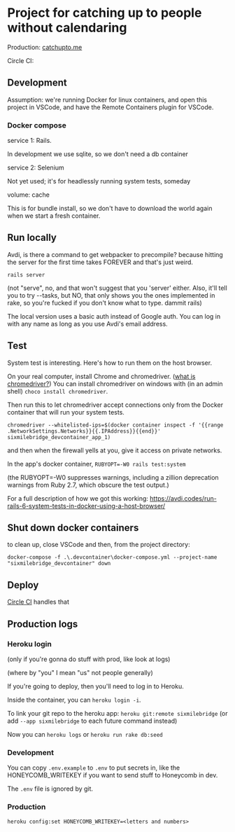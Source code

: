 # Project for catching up to people without calendaring

Production: [catchupto.me](https://catchupto.me)

Circle CI: [![<gracefuldev>](https://circleci.com/gh/gracefuldev/sixmilebridge.svg?style=svg)](https://app.circleci.com/pipelines/github/gracefuldev/sixmilebridge)

## Development

Assumption: we're running Docker for linux containers, and open this project in VSCode, and have the Remote Containers plugin for VSCode.

### Docker compose

service 1: Rails.

In development we use sqlite, so we don't need a db container

service 2: Selenium

Not yet used; it's for headlessly running system tests, someday

volume: cache

This is for bundle install, so we don't have to download the world again when we start a fresh container.

## Run locally

Avdi, is there a command to get webpacker to precompile? because hitting the server for the first time takes FOREVER and that's just weird.

`rails server`

(not "serve", no, and that won't suggest that you 'server' either. Also, it'll tell you to try --tasks, but NO, that only shows you the ones implemented in rake, so you're fucked if you don't know what to type. dammit rails)

The local version uses a basic auth instead of Google auth. You can log in with any name as long as you use Avdi's email address.

## Test

System test is interesting. Here's how to run them on the host browser.

On your real computer, install Chrome and chromedriver. ([what is chromedriver?](https://avdi.codes/rails-6-system-tests-from-top-to-bottom/)) You can install chromedriver on windows with (in an admin shell) `choco install chromedriver`.

Then run this to let chromedriver accept connections only from the Docker container that will run your system tests.

```
chromedriver --whitelisted-ips=$(docker container inspect -f '{{range .NetworkSettings.Networks}}{{.IPAddress}}{{end}}'  sixmilebridge_devcontainer_app_1)
```

and then when the firewall yells at you, give it access on private networks.

In the app's docker container, `RUBYOPT=-W0 rails test:system`

(the RUBYOPT=-W0 suppresses warnings, including a zillion deprecation warnings from Ruby 2.7, which obscure the test output.)

For a full description of how we got this working: https://avdi.codes/run-rails-6-system-tests-in-docker-using-a-host-browser/

## Shut down docker containers

to clean up, close VSCode and then, from the project directory:

`docker-compose -f .\.devcontainer\docker-compose.yml --project-name "sixmilebridge_devcontainer" down`

## Deploy

[Circle CI](https://app.circleci.com/pipelines/github/gracefuldev/sixmilebridge) handles that

## Production logs

### Heroku login

(only if you're gonna do stuff with prod, like look at logs)

(where by "you" I mean "us" not people generally)

If you're going to deploy, then you'll need to log in to Heroku.

Inside the container, you can `heroku login -i`.

To link your git repo to the heroku app: `heroku git:remote sixmilebridge` (or add `--app sixmilebridge` to each future command instead)

Now you can `heroku logs` or `heroku run rake db:seed`

### Development

You can copy `.env.example` to `.env` to put secrets in, like the HONEYCOMB_WRITEKEY if you want to send stuff to Honeycomb in dev.

The `.env` file is ignored by git.

### Production

`heroku config:set HONEYCOMB_WRITEKEY=<letters and numbers>`
